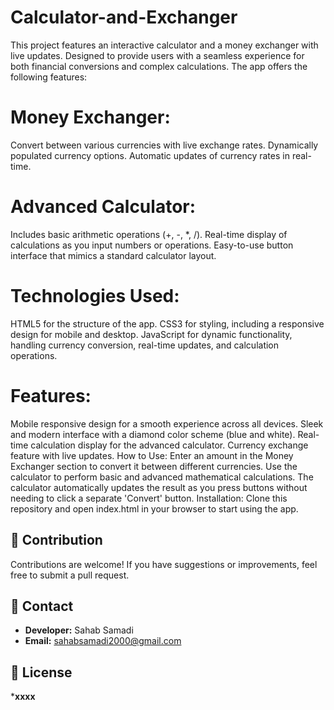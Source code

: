 # Calculator-and-Exchanger
This project features an interactive calculator and a money exchanger with live updates.
Designed to provide users with a seamless experience for both financial conversions and complex calculations. The app offers the following features:

# Money Exchanger:

Convert between various currencies with live exchange rates.
Dynamically populated currency options.
Automatic updates of currency rates in real-time.

# Advanced Calculator:

Includes basic arithmetic operations (+, -, *, /).
Real-time display of calculations as you input numbers or operations.
Easy-to-use button interface that mimics a standard calculator layout.

# Technologies Used:
HTML5 for the structure of the app.
CSS3 for styling, including a responsive design for mobile and desktop.
JavaScript for dynamic functionality, handling currency conversion, real-time updates, and calculation operations.
# Features:
Mobile responsive design for a smooth experience across all devices.
Sleek and modern interface with a diamond color scheme (blue and white).
Real-time calculation display for the advanced calculator.
Currency exchange feature with live updates.
How to Use:
Enter an amount in the Money Exchanger section to convert it between different currencies.
Use the calculator to perform basic and advanced mathematical calculations.
The calculator automatically updates the result as you press buttons without needing to click a separate 'Convert' button.
Installation:
Clone this repository and open index.html in your browser to start using the app.
## 🤝 Contribution
Contributions are welcome! If you have suggestions or improvements, feel free to submit a pull request.

## 📧 Contact
- **Developer:** Sahab Samadi
- **Email:** sahabsamadi2000@gmail.com

## 📜 License
*****xxxx****
